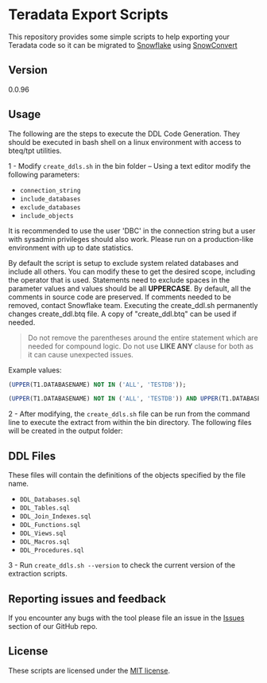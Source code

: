 # Teradata Export Scripts

This repository provides some simple scripts to help exporting your Teradata code so it can be migrated to [Snowflake](https://www.snowflake.com/) using [SnowConvert](https://docs.snowflake.com/en/migrations/snowconvert-docs/general/getting-started/code-extraction/teradata)

## Version
0.0.96

## Usage

The following are the steps to execute the DDL Code Generation. They should be executed in bash shell on a linux environment with access to bteq/tpt utilities.

1 - Modify `create_ddls.sh` in the bin folder – Using a text editor modify the following parameters:

* `connection_string`
* `include_databases`
* `exclude_databases`
* `include_objects`

It is recommended to use the user 'DBC' in the connection string but a user with sysadmin privileges should also work. Please run on a production-like environment with up to date statistics.

By default the script is setup to exclude system related databases and include all others. You can modify these to get the desired scope, including the operator that is used. Statements need to exclude spaces in the parameter values and values should be all **UPPERCASE**. 
By default, all the comments in source code are preserved. If comments needed to be removed, contact Snowflake team.
Executing the create_ddl.sh permanently changes create_ddl.btq file. A copy of "create_ddl.btq" can be used if needed. 

> Do not remove the parentheses around the entire statement which are needed for compound logic. 
> Do not use **LIKE ANY** clause for both as it can cause unexpected issues. 

Example values:

```sql
(UPPER(T1.DATABASENAME) NOT IN ('ALL', 'TESTDB'));

(UPPER(T1.DATABASENAME) NOT IN ('ALL', 'TESTDB')) AND UPPER(T1.DATABASENAME) NOT LIKE ('TD_%'))
```

2 - After modifying, the `create_ddls.sh` file can be run from the command line to execute the extract from within the bin directory. The following files will be created in the output folder:

## DDL Files

These files will contain the definitions of the objects specified by the file name.

* `DDL_Databases.sql`
* `DDL_Tables.sql`
* `DDL_Join_Indexes.sql`
* `DDL_Functions.sql`
* `DDL_Views.sql`
* `DDL_Macros.sql`
* `DDL_Procedures.sql`

3 - Run `create_ddls.sh --version` to check the current version of the extraction scripts.

## Reporting issues and feedback

If you encounter any bugs with the tool please file an issue in the
[Issues](https://github.com/Snowflake-Labs/SC.DDLExportScripts/issues) section of our GitHub repo.

## License

These scripts are licensed under the [MIT license](https://github.com/Snowflake-Labs/SC.DDLExportScripts/blob/main/Teradata/License.txt).
